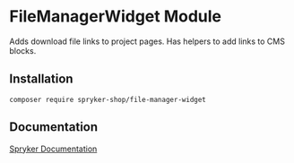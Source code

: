 # FileManagerWidget Module

Adds download file links to project pages. Has helpers to add links to CMS blocks.

## Installation

```
composer require spryker-shop/file-manager-widget
```

## Documentation

[Spryker Documentation](https://academy.spryker.com)
